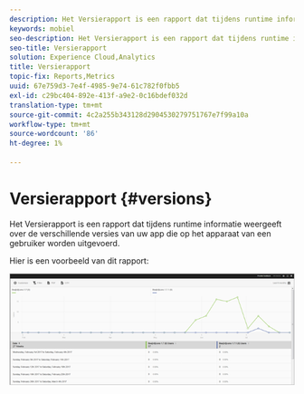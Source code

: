 ```yaml
---
description: Het Versierapport is een rapport dat tijdens runtime informatie weergeeft over de verschillende versies van uw app die op het apparaat van een gebruiker worden uitgevoerd.
keywords: mobiel
seo-description: Het Versierapport is een rapport dat tijdens runtime informatie weergeeft over de verschillende versies van uw app die op het apparaat van een gebruiker worden uitgevoerd.
seo-title: Versierapport
solution: Experience Cloud,Analytics
title: Versierapport
topic-fix: Reports,Metrics
uuid: 67e759d3-7e4f-4985-9e74-61c782f0fbb5
exl-id: c29bc404-892e-413f-a9e2-0c16bdef032d
translation-type: tm+mt
source-git-commit: 4c2a255b343128d2904530279751767e7f99a10a
workflow-type: tm+mt
source-wordcount: '86'
ht-degree: 1%

---
```


# Versierapport {#versions}

Het Versierapport is een rapport dat tijdens runtime informatie weergeeft over de verschillende versies van uw app die op het apparaat van een gebruiker worden uitgevoerd.

Hier is een voorbeeld van dit rapport:

![](assets/report_versions.png)
